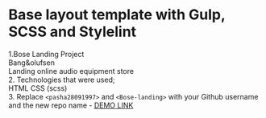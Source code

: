 # Base layout template with Gulp, SCSS and Stylelint
1.Bose Landing Project <br>
Bang&olufsen <br>
Landing online audio equipment store <br>
2. Technologies that were used; <br>
HTML CSS (scss) <br>
3. Replace `<pasha28091997>` and `<Bose-landing>` with your Github username and the new repo name
    - [DEMO LINK](https://pasha28091997.github.io/Bose-landing/)

